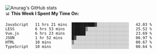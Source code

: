 
![Anurag's GitHub stats](https://github-readme-stats.vercel.app/api?username=supergczh&show_icons=true&theme=radical)
<br />
📊 **This Week I Spent My Time On:**

<!--START_SECTION:waka-->

```text
JavaScript   11 hrs 21 mins  ██████████▓░░░░░░░░░░░░░░   42.03 %
LESS         6 hrs 53 mins   ██████▒░░░░░░░░░░░░░░░░░░   25.52 %
Vue.js       6 hrs 23 mins   ██████░░░░░░░░░░░░░░░░░░░   23.69 %
JSON         1 hr 52 mins    █▓░░░░░░░░░░░░░░░░░░░░░░░   06.97 %
HTML         10 mins         ▒░░░░░░░░░░░░░░░░░░░░░░░░   00.67 %
TypeScript   10 mins         ░░░░░░░░░░░░░░░░░░░░░░░░░   00.64 %
```

<!--END_SECTION:waka-->
